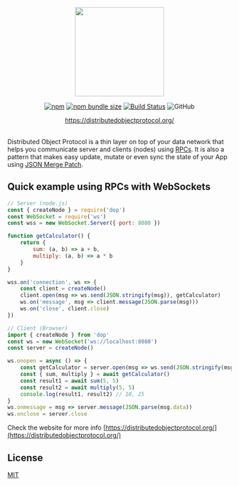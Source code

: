 <div align="center">

<p align="center"><a href="https://distributedobjectprotocol.org"><img width="200"src="https://distributedobjectprotocol.org/img/logo.svg"></a></p>

[![npm](https://img.shields.io/npm/v/dop?style=flat-square)](https://www.npmjs.com/package/dop)
[![npm bundle size](https://img.shields.io/bundlephobia/minzip/dop?style=flat-square)](https://bundlephobia.com/result?p=dop)
[![Build Status](https://api.travis-ci.org/DistributedObjectProtocol/dop.svg?branch=master&style=flat-square)](https://travis-ci.org/DistributedObjectProtocol/dop)
![GitHub](https://img.shields.io/github/license/artalar/reatom?style=flat-square)

<a href="https://distributedobjectprotocol.org">https://distributedobjectprotocol.org/</a>
<br/>
<br/>

</div>

Distributed Object Protocol is a thin layer on top of your data network that helps you communicate server and clients (nodes) using [RPCs](https://en.wikipedia.org/wiki/Remote_procedure_call). It is also a pattern that makes easy update, mutate or even sync the state of your App using [JSON Merge Patch](https://tools.ietf.org/html/rfc7386).

## Quick example using RPCs with WebSockets

```js
// Server (node.js)
const { createNode } = require('dop')
const WebSocket = require('ws')
const wss = new WebSocket.Server({ port: 8080 })

function getCalculator() {
    return {
        sum: (a, b) => a + b,
        multiply: (a, b) => a * b
    }
}

wss.on('connection', ws => {
    const client = createNode()
    client.open(msg => ws.send(JSON.stringify(msg)), getCalculator)
    ws.on('message', msg => client.message(JSON.parse(msg)))
    ws.on('close', client.close)
})
```

```js
// Client (Browser)
import { createNode } from 'dop'
const ws = new WebSocket('ws://localhost:8080')
const server = createNode()

ws.onopen = async () => {
    const getCalculator = server.open(msg => ws.send(JSON.stringify(msg)))
    const { sum, multiply } = await getCalculator()
    const result1 = await sum(5, 5)
    const result2 = await multiply(5, 5)
    console.log(result1, result2) // 10, 25
}
ws.onmessage = msg => server.message(JSON.parse(msg.data))
ws.onclose = server.close
```

Check the website for more info [https://distributedobjectprotocol.org/](https://distributedobjectprotocol.org/)

## License

[MIT](http://opensource.org/licenses/MIT)
